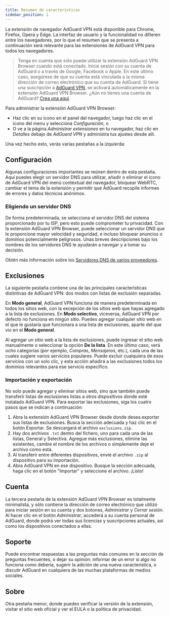 ```yaml
---
title: Resumen de características
sidebar_position: 1
---
```


La extensión de navegador AdGuard VPN está disponible para Chrome, Firefox, Opera y Edge. La interfaz de usuario y la funcionalidad no difieren entre los navegadores, por lo que el resumen que se presenta a continuación será relevante para las extensiones de AdGuard VPN para todos los navegadores.

> Tenga en cuenta que sólo puede utilizar la extensión AdGuard VPN Browser cuando está conectado. Inicie sesión con su cuenta de AdGuard o a través de Google, Facebook o Apple. En este último caso, asegúrese de que su cuenta está vinculada a la misma dirección de correo electrónico que su cuenta de AdGuard. Si tiene una suscripción a [AdGuard VPN](/general/subscription.md), se activará automáticamente en la extensión AdGuard VPN Browser. ¿Aún no tienes una cuenta de AdGuard? [Crea una aquí](https://auth.adguard.com/registration.html).

Para administrar la extensión AdGuard VPN Browser:

- Haz clic en su icono en el panel del navegador, luego haz clic en el icono del menu y selecciona *Configuración*, o
- O ve a la página *Administrar extensiones* en tu navegador, haz clic en *Detalles* debajo de *AdGuard VPN* y administra tus ajustes desde allí.

Una vez hecho esto, verás varias pestañas a la izquierda:

## Configuración

Algunas configuraciones importantes se reúnen dentro de esta pestaña. Aquí puedes elegir un servidor DNS para utilizar, añadir o eliminar el icono de AdGuard VPN del menú contextual del navegador, bloquear WebRTC, cambiar el tema de la extensión y permitir que AdGuard recopile informes de errores y datos técnicos anónimos.

### Eligiendo un servidor DNS

De forma predeterminada, se selecciona el servidor DNS del sistema [](https://adguard-dns.io/kb/general/dns-filtering/#what-is-dns) proporcionado por tu ISP, pero esto puede comprometer tu privacidad. Con la extensión AdGuard VPN Browser, puede seleccionar un servidor DNS que le proporcione mayor velocidad y seguridad, e incluso bloquear anuncios o dominios potencialmente peligrosos. Unas breves descripciones bajo los nombres de los servidores DNS le ayudarán a navegar y a tomar su decisión.

Obtén más información sobre los [Servidores DNS de varios proveedores](https://adguard-dns.io/kb/general/dns-providers/).

## Exclusiones

La siguiente pestaña contiene una de las principales características distintivas de AdGuard VPN: dos modos con listas de exclusión separadas.

En **Modo general**, AdGuard VPN funciona de manera predeterminada en todos los sitios web, con la excepción de los sitios web que hayas agregado a la lista de exclusiones. En **Modo selectivo**, viceversa, AdGuard VPN por defecto no funciona en ningún sitio. Puedes agregar cualquier sitio web en el que le gustaría que funcionara a una lista de exclusiones, aparte del que vio en el **Modo general**.

Al agregar un sitio web a la lista de exclusiones, puede ingresar el sitio web manualmente o seleccionar la opción **De la lista**. En este último caso, verá ocho categorías (por ejemplo, *Compras*, *Mensajeros*, etc.), cada una de las cuales sugiere varios servicios populares. Puede excluir cualquiera de esos servicios con un solo clic, y esta acción añadirá a las exclusiones todos los dominios relevantes para ese servicio específico.

### Importación y exportación

No solo puede agregar y eliminar sitios web, sino que también puede transferir listas de exclusiones listas a otros dispositivos donde esté instalado AdGuard VPN. Para exportar las exclusiones, siga los cuatro pasos que se indican a continuación:

1. Abra la extensión AdGuard VPN Browser desde donde desea exportar sus listas de exclusiones. Busca la sección adecuada y haz clic en el botón Exportar. Se descargará el archivo `exclusions.zip`.
2. Hay dos archivos `.txt` dentro del fichero, uno para cada una de las listas, General y Selectiva. Agregue más exclusiones, elimine las existentes, cambie el nombre de los archivos o simplemente deje el archivo como está.
3. Al transferir entre diferentes dispositivos, envíe el archivo `.zip` al dispositivo para su importación.
4. Abra AdGuard VPN en ese dispositivo. Busque la sección adecuada, haga clic en el botón "Importar" y seleccione el archivo. ¡Listo!

## Cuenta

La tercera pestaña de la extensión AdGuard VPN Browser es totalmente minimalista, y sólo contiene la dirección de correo electrónico que utilizó para iniciar sesión en su cuenta y dos botones, *Administrar* y *Cerrar sesión*. Al hacer clic en el botón *Administrar*, accederá a su cuenta personal de AdGuard, donde podrá ver todas sus licencias y suscripciones actuales, así como los dispositivos conectados a ellas.

## Soporte

Puede encontrar respuestas a las preguntas más comunes en la sección de preguntas frecuentes, o dejar su opinión: informar de un error si algo no funciona como debería, sugerir la adición de una nueva característica, o discutir AdGuard en cualquiera de las muchas plataformas de medios sociales.

## Sobre

Otra pestaña menor, donde puedes verificar la versión de la extensión, visitar el sitio web oficial y ver el EULA o la política de privacidad.
